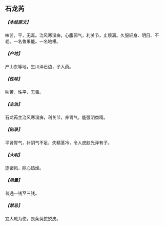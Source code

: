 ## 石龙芮

##### 【本经原文】
味苦，平，无毒。治风寒湿痹，心腹邪气，利关节，止烦满。久服轻身、明目、不老。一名鲁果能。一名地椹。
##### 【产地】
产山东等地，生川泽石边，子入药。
##### 【性味】
味苦，性平，无毒。
##### 【主治】
石龙芮主治风寒湿痹，利关节，养胃气，能强阴益精。
##### 【别录】
平肾胃气，补阴气不足，失精茎冷，令人皮肤光泽有子。
##### 【大明】
逐诸风，除心热燥。
##### 【用量】
普通一钱至三钱。
##### 【禁忌】
宜大戟为使，畏茱萸蛇蜕皮。